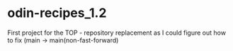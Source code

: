 # odin-recipes_1.2
First project for the TOP - repository replacement as I could figure out how to fix (main -> main(non-fast-forward)
